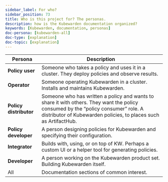 ```yaml
---
sidebar_label: For who?
sidebar_position: 73
title: Who is this project for? The personas.
description: how is the Kubewarden documentation organized?
keywords: [Kubewarden, documentation, personas]
doc-persona: [kubewarden-all]
doc-type: [explanation]
doc-topic: [explanation]
---
```


<head>
  <link rel="canonical" href="https://docs.kubewarden.io/personas"/>
</head>

<!-- prettier-ignore -->
|Persona|Description|
|-|-|
|**Policy user**|Someone who takes a policy and uses it in a cluster. They deploy policies and observe results.|
|**Operator**|Someone operating Kubewarden in a cluster. Installs and maintains Kubewarden.|
|**Policy distributor**|Someone who has written a policy and wants to share it with others. They want the policy consumed by the “policy consumer” role. A distributor of Kubewarden policies, to places such as ArtifactHub.|
|**Policy developer**| A person designing policies for Kubewarden and specifying their configuration.|
|**Integrator**|Builds with, using, or on top of KW. Perhaps a custom UI or a helper tool for generating policies.|
|**Developer**|A person working on the Kubewarden product set. Building Kubewarden itself.|
|All|Documentation sections of common interest.|
